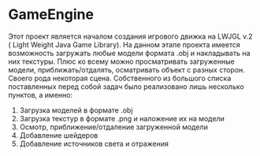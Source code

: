 # GameEngine
Этот проект является началом создания игрового движка на LWJGL v.2 ( Light Weight Java Game Library).
На данном этапе проекта имеется возможность загружать любые модели формата .obj и накладывать на них текстуры. Плюс ко всему
можно просматривать загруженные модели, приближать/отдалять, осматривать объект с разных сторон. Своего рода некоторая сцена.
Собственного из большого списка поставленных перед собой задач было реализовано лишь несколько пунктов, а именно:
1. Загрузка моделей в формате .obj
2. Загрузка текстур в формате .png и наложение их на модели
3. Осмотр, приближение/отдаление загруженной модели
4. Добавление шейдеров
5. Добавление источников света и отражения
